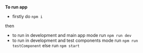**To run app**

- firstly do `npm i`

then

- to run in development and main app mode run `npm run dev`
- to run in development and test components mode run `npm run testComponent`
  else run `npm start`
